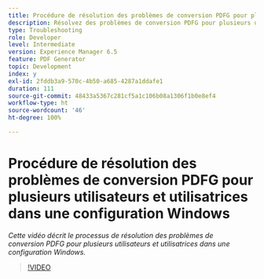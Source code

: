 ```yaml
---
title: Procédure de résolution des problèmes de conversion PDFG pour plusieurs utilisateurs et utilisatrices dans une configuration Windows
description: Résolvez des problèmes de conversion PDFG pour plusieurs utilisateurs et utilisatrices dans une configuration Windows.
type: Troubleshooting
role: Developer
level: Intermediate
version: Experience Manager 6.5
feature: PDF Generator
topic: Development
index: y
exl-id: 2fddb3a9-570c-4b50-a685-4287a1ddafe1
duration: 111
source-git-commit: 48433a5367c281cf5a1c106b08a1306f1b0e8ef4
workflow-type: ht
source-wordcount: '46'
ht-degree: 100%

---
```


# Procédure de résolution des problèmes de conversion PDFG pour plusieurs utilisateurs et utilisatrices dans une configuration Windows

*Cette vidéo décrit le processus de résolution des problèmes de conversion PDFG pour plusieurs utilisateurs et utilisatrices dans une configuration Windows.*

>[!VIDEO](https://video.tv.adobe.com/v/3417225?quality=12&learn=on&captions=fre_fr)
